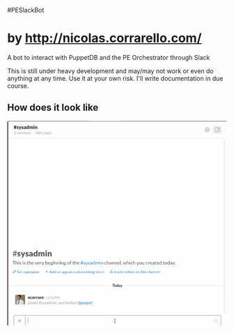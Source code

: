#PESlackBot
# by http://nicolas.corrarello.com/

A bot to interact with PuppetDB and the PE Orchestrator through Slack

This is still under heavy development and may/may not work or even do anything at any time. Use it at your own risk.
I'll write documentation in due course.

## How does it look like
<img alt="puppet status node screenshot" src="https://raw.githubusercontent.com/ncorrare/pe-slack-bot/master/docs/pe-slack-bot.gif">
